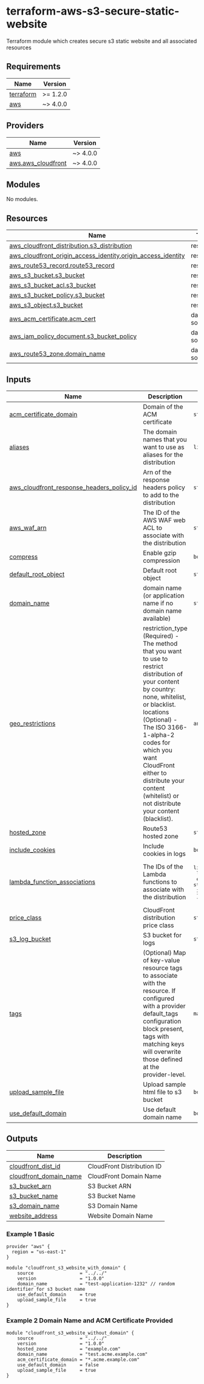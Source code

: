 # terraform-aws-s3-secure-static-website
Terraform module which creates secure s3 static website and all associated resources
<!-- BEGIN_TF_DOCS -->
## Requirements

| Name | Version |
|------|---------|
| <a name="requirement_terraform"></a> [terraform](#requirement\_terraform) | >= 1.2.0 |
| <a name="requirement_aws"></a> [aws](#requirement\_aws) | ~> 4.0.0 |

## Providers

| Name | Version |
|------|---------|
| <a name="provider_aws"></a> [aws](#provider\_aws) | ~> 4.0.0 |
| <a name="provider_aws.aws_cloudfront"></a> [aws.aws\_cloudfront](#provider\_aws.aws\_cloudfront) | ~> 4.0.0 |

## Modules

No modules.

## Resources

| Name | Type |
|------|------|
| [aws_cloudfront_distribution.s3_distribution](https://registry.terraform.io/providers/hashicorp/aws/latest/docs/resources/cloudfront_distribution) | resource |
| [aws_cloudfront_origin_access_identity.origin_access_identity](https://registry.terraform.io/providers/hashicorp/aws/latest/docs/resources/cloudfront_origin_access_identity) | resource |
| [aws_route53_record.route53_record](https://registry.terraform.io/providers/hashicorp/aws/latest/docs/resources/route53_record) | resource |
| [aws_s3_bucket.s3_bucket](https://registry.terraform.io/providers/hashicorp/aws/latest/docs/resources/s3_bucket) | resource |
| [aws_s3_bucket_acl.s3_bucket](https://registry.terraform.io/providers/hashicorp/aws/latest/docs/resources/s3_bucket_acl) | resource |
| [aws_s3_bucket_policy.s3_bucket](https://registry.terraform.io/providers/hashicorp/aws/latest/docs/resources/s3_bucket_policy) | resource |
| [aws_s3_object.s3_bucket](https://registry.terraform.io/providers/hashicorp/aws/latest/docs/resources/s3_object) | resource |
| [aws_acm_certificate.acm_cert](https://registry.terraform.io/providers/hashicorp/aws/latest/docs/data-sources/acm_certificate) | data source |
| [aws_iam_policy_document.s3_bucket_policy](https://registry.terraform.io/providers/hashicorp/aws/latest/docs/data-sources/iam_policy_document) | data source |
| [aws_route53_zone.domain_name](https://registry.terraform.io/providers/hashicorp/aws/latest/docs/data-sources/route53_zone) | data source |

## Inputs

| Name | Description | Type | Default | Required |
|------|-------------|------|---------|:--------:|
| <a name="input_acm_certificate_domain"></a> [acm\_certificate\_domain](#input\_acm\_certificate\_domain) | Domain of the ACM certificate | `string` | `null` | no |
| <a name="input_aliases"></a> [aliases](#input\_aliases) | The domain names that you want to use as aliases for the distribution | `list(string)` | `[]` | no |
| <a name="input_aws_cloudfront_response_headers_policy_id"></a> [aws\_cloudfront\_response\_headers\_policy\_id](#input\_aws\_cloudfront\_response\_headers\_policy\_id) | Arn of the response headers policy to add to the distribution | `string` | `null` | no |
| <a name="input_aws_waf_arn"></a> [aws\_waf\_arn](#input\_aws\_waf\_arn) | The ID of the AWS WAF web ACL to associate with the distribution | `string` | `null` | no |
| <a name="input_compress"></a> [compress](#input\_compress) | Enable gzip compression | `bool` | `true` | no |
| <a name="input_default_root_object"></a> [default\_root\_object](#input\_default\_root\_object) | Default root object | `string` | `"index.html"` | no |
| <a name="input_domain_name"></a> [domain\_name](#input\_domain\_name) | domain name (or application name if no domain name available) | `string` | n/a | yes |
| <a name="input_geo_restrictions"></a> [geo\_restrictions](#input\_geo\_restrictions) | restriction\_type (Required) - The method that you want to use to restrict distribution of your content by country: none, whitelist, or blacklist. locations (Optional) - The ISO 3166-1-alpha-2 codes for which you want CloudFront either to distribute your content (whitelist) or not distribute your content (blacklist). | `any` | `[]` | no |
| <a name="input_hosted_zone"></a> [hosted\_zone](#input\_hosted\_zone) | Route53 hosted zone | `string` | `null` | no |
| <a name="input_include_cookies"></a> [include\_cookies](#input\_include\_cookies) | Include cookies in logs | `bool` | `false` | no |
| <a name="input_lambda_function_associations"></a> [lambda\_function\_associations](#input\_lambda\_function\_associations) | The IDs of the Lambda functions to associate with the distribution | <pre>list(object({<br>    lambda_arn   = string<br>    event_type   = string<br>    include_body = bool<br>  }))</pre> | `[]` | no |
| <a name="input_price_class"></a> [price\_class](#input\_price\_class) | CloudFront distribution price class | `string` | `"PriceClass_100"` | no |
| <a name="input_s3_log_bucket"></a> [s3\_log\_bucket](#input\_s3\_log\_bucket) | S3 bucket for logs | `string` | `""` | no |
| <a name="input_tags"></a> [tags](#input\_tags) | (Optional) Map of key-value resource tags to associate with the resource. If configured with a provider default\_tags configuration block present, tags with matching keys will overwrite those defined at the provider-level. | `map(string)` | <pre>{<br>  "Name": "my-secure-s3-static-site"<br>}</pre> | no |
| <a name="input_upload_sample_file"></a> [upload\_sample\_file](#input\_upload\_sample\_file) | Upload sample html file to s3 bucket | `bool` | `false` | no |
| <a name="input_use_default_domain"></a> [use\_default\_domain](#input\_use\_default\_domain) | Use default domain name | `bool` | `false` | no |

## Outputs

| Name | Description |
|------|-------------|
| <a name="output_cloudfront_dist_id"></a> [cloudfront\_dist\_id](#output\_cloudfront\_dist\_id) | CloudFront Distribution ID |
| <a name="output_cloudfront_domain_name"></a> [cloudfront\_domain\_name](#output\_cloudfront\_domain\_name) | CloudFront Domain Name |
| <a name="output_s3_bucket_arn"></a> [s3\_bucket\_arn](#output\_s3\_bucket\_arn) | S3 Bucket ARN |
| <a name="output_s3_bucket_name"></a> [s3\_bucket\_name](#output\_s3\_bucket\_name) | S3 Bucket Name |
| <a name="output_s3_domain_name"></a> [s3\_domain\_name](#output\_s3\_domain\_name) | S3 Domain Name |
| <a name="output_website_address"></a> [website\_address](#output\_website\_address) | Website Domain Name |
<!-- END_TF_DOCS -->

### Example 1 Basic 
```hcl
provider "aws" {
  region = "us-east-1"
}

module "cloudfront_s3_website_with_domain" {
    source                 = "../../"
    version                = "1.0.0"
    domain_name            = "test-application-1232" // random identifier for s3 bucket name
    use_default_domain     = true
    upload_sample_file     = true
}
```
### Example 2 Domain Name and ACM Certificate Provided
```hcl
module "cloudfront_s3_website_without_domain" {
    source                 = "../../"
    version                = "1.0.0"
    hosted_zone            = "example.com" 
    domain_name            = "test.acme.example.com"
    acm_certificate_domain = "*.acme.example.com"
    use_default_domain     = false
    upload_sample_file     = true
}
```
